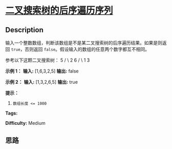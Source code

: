 # [二叉搜索树的后序遍历序列][title]

## Description

输入一个整数数组，判断该数组是不是某二叉搜索树的后序遍历结果。如果是则返回 `true`，否则返回 `false`。假设输入的数组的任意两个数字都互不相同。



参考以下这颗二叉搜索树：
                 5        / \       2   6      / \     1   3

**示例 1：**
            **输入:** [1,6,3,2,5]    **输出:** false

**示例 2：**
            **输入:** [1,3,2,6,5]    **输出:** true



**提示：**

  1. `数组长度 <= 1000`


**Tags:** 

**Difficulty:** Medium

## 思路

[title]: https://leetcode-cn.com/problems/er-cha-sou-suo-shu-de-hou-xu-bian-li-xu-lie-lcof

